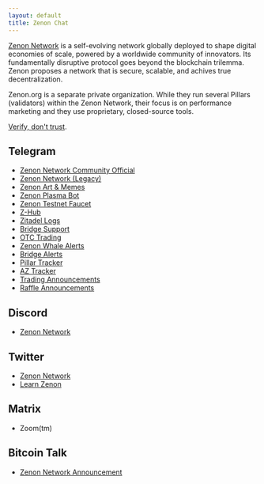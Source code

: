 ```yaml
---
layout: default
title: Zenon Chat
---
```


[Zenon Network](https://zenon.network) is a self-evolving network globally deployed to shape digital economies of scale, powered by a worldwide community of innovators. Its fundamentally disruptive protocol goes beyond the blockchain trilemma. Zenon proposes a network that is secure, scalable, and achives true decentralization.

Zenon.org is a separate private organization. While they run several Pillars (validators) within the Zenon Network, their focus is on performance marketing and they use proprietary, closed-source tools.

[Verify, don't trust](https://ask.zenon.wiki/questions/D1V2/what-is-the-difference-between-zenon-network-and-zenon-org/E1Y2).

## Telegram
* [Zenon Network Community Official](https://t.me/zenonofficial)
* [Zenon Network (Legacy)](https://t.me/zenonnetwork)
* [Zenon Art & Memes](https://t.me/Zenon_Art)
* [Zenon Plasma Bot](https://t.me/plasmapoints_bot)
* [Zenon Testnet Faucet](https://t.me/znn_faucet_bot)
* [Z-Hub](https://t.me/)
* [Zitadel Logs](https://t.me/Zitadel)
* [Bridge Support](https://t.me/nom_mt)
* [OTC Trading](https://t.me/znnotc)
* [Zenon Whale Alerts](https://t.me/zenonwhalealerts)
* [Bridge Alerts](https://t.me/zenon_bridge_alerts)
* [Pillar Tracker](https://t.me/pillar_tracker)
* [AZ Tracker](https://t.me/az_tracker)
* [Trading Announcements](https://t.me/wZNN_wQSR)
* [Raffle Announcements](https://t.me/zenonraffle)


## Discord
* [Zenon Network](https://discord.com/invite/zenonnetwork)

## Twitter
* [Zenon Network](https://x.com/zenon_network)
* [Learn Zenon](https://x.com/learn_network)

## Matrix
* Zoom(tm)

## Bitcoin Talk
* [Zenon Network Announcement](https://bitcointalk.org/index.php?topic=5279643.msg55303681#msg55303681)
